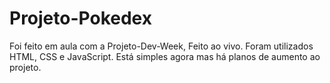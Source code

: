 # Projeto-Pokedex
Foi feito em aula com a Projeto-Dev-Week, Feito ao vivo.
Foram utilizados HTML, CSS e JavaScript. Está simples agora mas há planos de aumento ao projeto.
